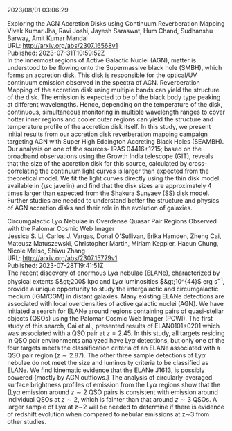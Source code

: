 2023/08/01 03:06:29  

Exploring the AGN Accretion Disks using Continuum Reverberation Mapping  
Vivek Kumar Jha, Ravi Joshi, Jayesh Saraswat, Hum Chand, Sudhanshu Barway, Amit Kumar Mandal  
URL: http://arxiv.org/abs/2307.16568v1  
Published: 2023-07-31T10:59:52Z  
  In the innermost regions of Active Galactic Nuclei (AGN), matter is understood to be flowing onto the Supermassive black hole (SMBH), which forms an accretion disk. This disk is responsible for the optical/UV continuum emission observed in the spectra of AGN. Reverberation Mapping of the accretion disk using multiple bands can yield the structure of the disk. The emission is expected to be of the black body type peaking at different wavelengths. Hence, depending on the temperature of the disk, continuous, simultaneous monitoring in multiple wavelength ranges to cover hotter inner regions and cooler outer regions can yield the structure and temperature profile of the accretion disk itself. In this study, we present initial results from our accretion disk reverberation mapping campaign targeting AGN with Super High Eddington Accreting Black Holes (SEAMBH). Our analysis on one of the sources- IRAS 04416+1215; based on the broadband observations using the Growth India telescope (GIT), reveals that the size of the accretion disk for this source, calculated by cross-correlating the continuum light curves is larger than expected from the theoretical model. We fit the light curves directly using the thin disk model available in {\sc javelin} and find that the disk sizes are approximately 4 times larger than expected from the Shakura Sunyaev (SS) disk model. Further studies are needed to understand better the structure and physics of AGN accretion disks and their role in the evolution of galaxies.   

Circumgalactic Ly$α$ Nebulae in Overdense Quasar Pair Regions
  Observed with the Palomar Cosmic Web Imager  
Jessica S. Li, Carlos J. Vargas, Donal O'Sullivan, Erika Hamden, Zheng Cai, Mateusz Matuszewski, Christopher Martin, Miriam Keppler, Haeun Chung, Nicole Melso, Shiwu Zhang  
URL: http://arxiv.org/abs/2307.15779v1  
Published: 2023-07-28T19:41:51Z  
  The recent discovery of enormous Ly$\alpha$ nebulae (ELANe), characterized by physical extents $&gt;200$ kpc and Ly$\alpha$ luminosities $&gt;10^{44}$ erg s$^{-1}$, provide a unique opportunity to study the intergalactic and circumgalactic medium (IGM/CGM) in distant galaxies. Many existing ELANe detections are associated with local overdensities of active galactic nuclei (AGN). We have initiated a search for ELANe around regions containing pairs of quasi-stellar objects (QSOs) using the Palomar Cosmic Web Imager (PCWI). The first study of this search, Cai et al., presented results of ELAN0101+0201 which was associated with a QSO pair at $z=2.45$. In this study, all targets residing in QSO pair environments analyzed have Ly$\alpha$ detections, but only one of the four targets meets the classification criteria of an ELANe associated with a QSO pair region (z$\sim2.87$). The other three sample detections of Ly$\alpha$ nebulae do not meet the size and luminosity criteria to be classified as ELANe. We find kinematic evidence that the ELANe J1613, is possibly powered {mostly by AGN outflows.} The analysis of circularly-averaged surface brightness profiles of emission from the Ly$\alpha$ regions show that the {Ly$\alpha$ emission around $z\sim2$ QSO pairs is consistent with emission around individual QSOs at $z\sim2$, which is fainter than that around $z\sim3$ QSOs. A larger sample of Ly$\alpha$ at z$\sim$2 will be needed to determine if there is evidence of redshift evolution when compared to nebular emissions at z$\sim$3 from other studies.   

